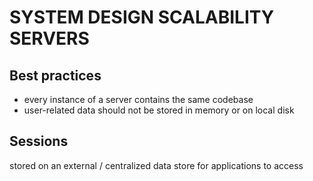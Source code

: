 # SYSTEM DESIGN SCALABILITY SERVERS

## Best practices
- every instance of a server contains the same codebase
- user-related data should not be stored in memory or on local disk

## Sessions
stored on an external / centralized data store for applications to access